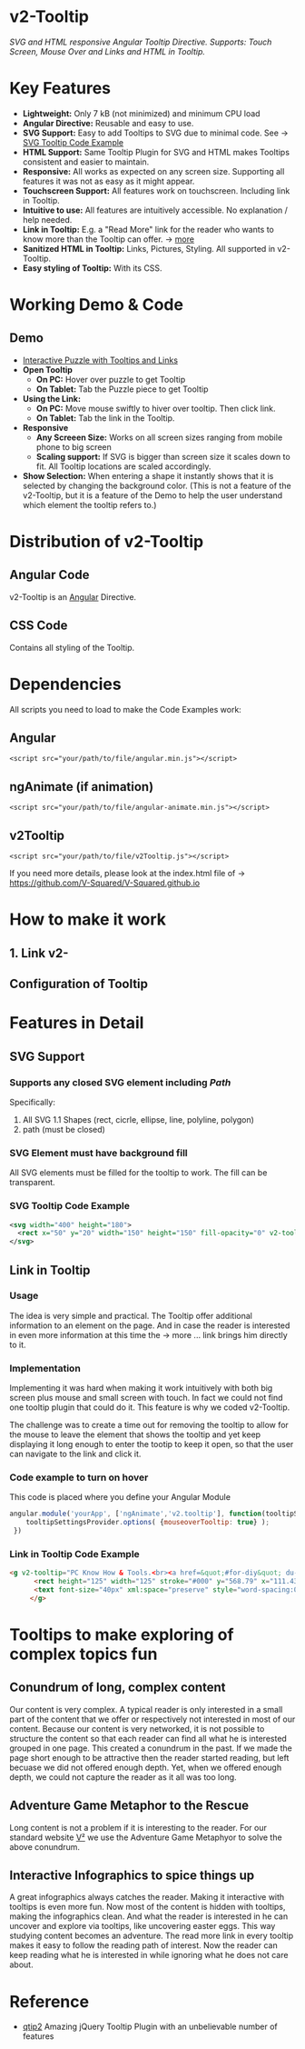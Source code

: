 # v2-Tooltip
*SVG and HTML responsive Angular Tooltip Directive. Supports: Touch Screen, Mouse Over and Links and HTML in Tooltip.*


# Key Features
- **Lightweight:** Only 7 kB (not minimized) and minimum CPU load
- **Angular Directive:** Reusable and easy to use. 
- **SVG Support:** Easy to add Tooltips to SVG due to minimal code. See → [SVG Tooltip Code Example](#code-svg)
- **HTML Support:** Same Tooltip Plugin for SVG and HTML makes Tooltips consistent and easier to maintain.
- **Responsive:** All works as expected on any screen size. Supporting all features it was not as easy as it might appear.
- **Touchscreen Support:** All features work on touchscreen. Including link in Tooltip.
- **Intuitive to use:** All features are intuitively accessible. No explanation / help needed.
- **Link in Tooltip:** E.g. a "Read More" link for the reader who wants to know more than the Tooltip can offer. → [more](#link-in-tooltip)
- **Sanitized HTML in Tooltip:** Links, Pictures, Styling. All supported in v2-Tooltip.
- **Easy styling of Tooltip:** With its CSS.


# Working Demo & Code
## Demo
- [Interactive Puzzle with Tooltips and Links](http://v-squared.github.io/#delivering-puzzle)
- **Open Tooltip**
   - **On PC:** Hover over puzzle to get Tooltip
   - **On Tablet:** Tab the Puzzle piece to get Tooltip
- **Using the Link:** 
   - **On PC:** Move mouse swiftly to hiver over tooltip. Then click link.
   - **On Tablet:** Tab the link in the Tooltip.
- **Responsive**
   - **Any Screeen Size:** Works on all screen sizes ranging from mobile phone to big screen
   - **Scaling support:** If SVG is bigger than screen size it scales down to fit. All Tooltip locations are scaled accordingly.
- **Show Selection:** When entering a shape it instantly shows that it is selected by changing the background color. (This is not a feature of the v2-Tooltip, but it is a feature of the Demo to help the user understand which element the tooltip refers to.)



# Distribution of v2-Tooltip
## Angular Code
v2-Tooltip is an [Angular](https://angularjs.org/) Directive. 

## CSS Code
Contains all styling of the Tooltip.

# Dependencies
All scripts you need to load to make the Code Examples work:

## Angular
 ```
<script src="your/path/to/file/angular.min.js"></script>
```

## ngAnimate (if animation)

```
<script src="your/path/to/file/angular-animate.min.js"></script>
```

## v2Tooltip

```
<script src="your/path/to/file/v2Tooltip.js"></script>
```

If you need more details, please look at the index.html file of → https://github.com/V-Squared/V-Squared.github.io


# How to make it work
## 1. Link v2-


## Configuration of Tooltip


# Features in Detail
## SVG Support
### Supports any closed SVG element including *Path*
Specifically: 

1. All SVG 1.1 Shapes (rect, cicrle, ellipse, line, polyline, polygon)
2. path (must be closed)

### SVG Element must have background fill
All SVG elements must be filled for the tooltip to work. The fill can be transparent.

### SVG Tooltip Code Example <a name="code-svg"></a>
```XML
<svg width="400" height="180">
  <rect x="50" y="20" width="150" height="150" fill-opacity="0" v2-tooltip="Hello" />
</svg>
```

## Link in Tooltip <a name="link-in-tooltip"></a>
### Usage
The idea is very simple and practical. The Tooltip offer additional information to an element on the page. And in case the reader is interested in even more information at this time the → more ... link brings him directly to it.

### Implementation
Implementing it was hard when making it work intuitively with both big screen plus mouse and small screen with touch. In fact we could not find one tooltip plugin that could do it. This feature is why we coded v2-Tooltip. 

The challenge was to create a time out for removing the tooltip to allow for the mouse to leave the element that shows the tooltip and yet keep displaying it long enough to enter the tootip to keep it open, so that the user can navigate to the link and click it.

### Code example to turn on hover
This code is placed where you define your Angular Module

```Javascript
angular.module('yourApp', ['ngAnimate','v2.tooltip'], function(tooltipSettingsProvider) {
    tooltipSettingsProvider.options( {mouseoverTooltip: true} );
 })
```

### Link in Tooltip Code Example <a name="code-svg"></a>
```HTML
<g v2-tooltip="PC Know How & Tools.<br><a href=&quot;#for-diy&quot; du-smooth-scroll>For DIY</a>" transform="translate(14.247 -568.2)">
      <rect height="125" width="125" stroke="#000" y="568.79" x="111.43" fill="#fff"/>
      <text font-size="40px" xml:space="preserve" style="word-spacing:0px;letter-spacing:0px" y="635.93359" x="174.20323" font-family="sans-serif" line-height="125%" fill="#000000"><tspan y="635.93359" x="174.20323" font-size="15px" style="text-anchor:middle;text-align:center">DIY</tspan></text>
     </g>
```





# Tooltips to make exploring of complex topics fun
## Conundrum of long, complex content
Our content is very complex. A typical reader is only interested in a small part of the content that we offer or respectively not interested in most of our content. Because our content is very networked, it is not possible to structure the content so that each reader can find all what he is interested grouped in one page. This created a conundrum in the past. If we made the page short enough to be attractive then the reader started reading, but left becuase we did not offered enough depth. Yet, when we offered enough depth, we could not capture the reader as it all was too long.

## Adventure Game Metaphor to the Rescue
Long content is not a problem if it is interesting to the reader. For our standard website [V²](http://v-squared.github.io) we use the Adventure Game Metaphyor to solve the above conundrum.

## Interactive Infographics to spice things up
A great infographics always catches the reader. Making it interactive with tooltips is even more fun. Now most of the content is hidden with tooltips, making the infographics clean. And what the reader is interested in he can uncover and explore via tooltips, like uncovering easter eggs. This way studying content becomes an adventure. The read more link in every tooltip makes it easy to follow the reading path of interest. Now the reader can keep reading what he is interested in while ignoring what he does not care about.

# Reference
- [qtip2](http://qtip2.com/) Amazing jQuery Tooltip Plugin with an unbelievable number of features 
